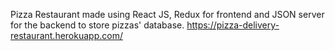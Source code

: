 Pizza Restaurant made using React JS, Redux for frontend and JSON server for the backend to store pizzas' database.
https://pizza-delivery-restaurant.herokuapp.com/
